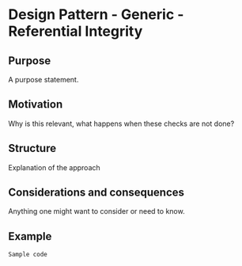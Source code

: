 # Design Pattern - Generic - Referential Integrity

## Purpose
A purpose statement.

## Motivation
Why is this relevant, what happens when these checks are not done?

## Structure
Explanation of the approach

## Considerations and consequences

Anything one might want to consider or need to know.

## Example

`Sample code`